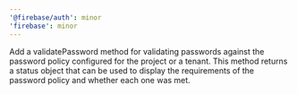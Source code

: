 ```yaml
---
'@firebase/auth': minor
'firebase': minor
---
```


Add a validatePassword method for validating passwords against the password policy configured for the project or a tenant. This method returns a status object that can be used to display the requirements of the password policy and whether each one was met.
